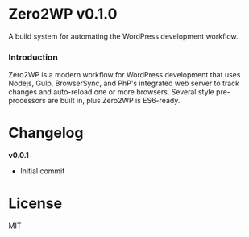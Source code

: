 # Zero2WP v0.1.0
A build system for automating the WordPress development workflow.

### Introduction
Zero2WP is a modern workflow for WordPress development that uses Nodejs, Gulp, BrowserSync, and PhP's integrated web server to track changes and auto-reload one or more browsers. Several style pre-processors are built in, plus Zero2WP is ES6-ready.

# Changelog

**v0.0.1**
- Initial commit

# License
MIT

